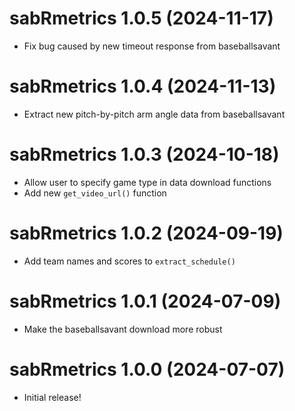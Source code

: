
# sabRmetrics 1.0.5 (2024-11-17)

- Fix bug caused by new timeout response from baseballsavant

# sabRmetrics 1.0.4 (2024-11-13)

- Extract new pitch-by-pitch arm angle data from baseballsavant

# sabRmetrics 1.0.3 (2024-10-18)

- Allow user to specify game type in data download functions
- Add new `get_video_url()` function

# sabRmetrics 1.0.2 (2024-09-19)

- Add team names and scores to `extract_schedule()`

# sabRmetrics 1.0.1 (2024-07-09)

- Make the baseballsavant download more robust

# sabRmetrics 1.0.0 (2024-07-07)

- Initial release!
